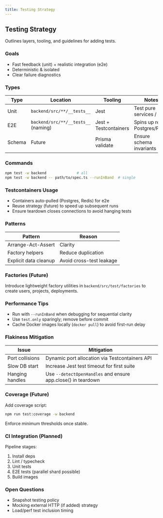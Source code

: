 ```yaml
---
title: Testing Strategy
---
```


## Testing Strategy

Outlines layers, tooling, and guidelines for adding tests.

### Goals

- Fast feedback (unit) + realistic integration (e2e)
- Deterministic & isolated
- Clear failure diagnostics

### Types

| Type | Location | Tooling | Notes |
|------|----------|---------|-------|
| Unit | `backend/src/**/__tests__` | Jest | Test pure services / utils |
| E2E  | `backend/src/**/__tests__` (naming) | Jest + Testcontainers | Spins up real Postgres/Redis |
| Schema | Future | Prisma validate | Ensure schema invariants |

### Commands

```bash
npm test -w backend              # all
npm test -w backend -- path/to/spec.ts --runInBand  # single
```

### Testcontainers Usage

- Containers auto-pulled (Postgres, Redis) for e2e
- Reuse strategy (future) to speed up subsequent runs
- Ensure teardown closes connections to avoid hanging tests

### Patterns

| Pattern | Reason |
|---------|--------|
| Arrange-Act-Assert | Clarity |
| Factory helpers | Reduce duplication |
| Explicit data cleanup | Avoid cross-test leakage |

### Factories (Future)

Introduce lightweight factory utilities in `backend/src/test/factories` to create users, projects, deployments.

### Performance Tips

- Run with `--runInBand` when debugging for sequential clarity
- Use `test.only` sparingly; remove before commit
- Cache Docker images locally (`docker pull`) to avoid first-run delay

### Flakiness Mitigation

| Issue | Mitigation |
|-------|------------|
| Port collisions | Dynamic port allocation via Testcontainers API |
| Slow DB start | Increase Jest test timeout for first suite |
| Hanging handles | Use `--detectOpenHandles` and ensure app.close() in teardown |

### Coverage (Future)

Add coverage script:

```bash
npm run test:coverage -w backend
```

Enforce minimum thresholds once stable.

### CI Integration (Planned)

Pipeline stages:

1. Install deps
2. Lint / typecheck
3. Unit tests
4. E2E tests (parallel shard possible)
5. Build images

### Open Questions

- Snapshot testing policy
- Mocking external HTTP (if added) strategy
- Load/perf test inclusion timing
